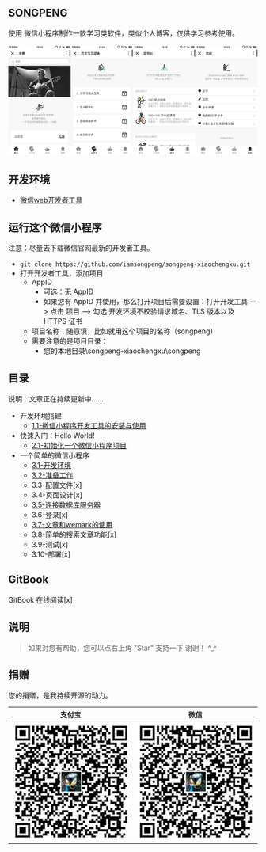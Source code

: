## SONGPENG

使用 微信小程序制作一款学习类软件，类似个人博客，仅供学习参考使用。

![SONGPENG](/book/img/SONGPENG.png)

## 开发环境

- [微信web开发者工具](https://mp.weixin.qq.com/debug/wxadoc/dev/devtools/download.html)

## 运行这个微信小程序

注意：尽量去下载微信官网最新的开发者工具。

* `git clone https://github.com/iamsongpeng/songpeng-xiaochengxu.git`
* 打开开发者工具，添加项目
    * AppID
        * 可选：无 AppID
        * 如果您有 AppID 并使用，那么打开项目后需要设置：打开开发工具 --> 点击 项目 --> 勾选 开发环境不校验请求域名、TLS 版本以及 HTTPS 证书
    * 项目名称：随意填，比如就用这个项目的名称（songpeng）
    * 需要注意的是项目目录：
        * 您的本地目录\songpeng-xiaochengxu\songpeng


## 目录

说明：文章正在持续更新中......

- 开发环境搭建
    - [1.1-微信小程序开发工具的安装与使用](/book/1.1-微信web开发者工具安装及使用.md)
- 快速入门：Hello World!
    - [2.1-初始化一个微信小程序项目](/book/2.1-初始化一个微信小程序项目.md)
- 一个简单的微信小程序
    - [3.1-开发环境](/book/3.1-开发环境.md)
    - [3.2-准备工作](/book/3.2-准备工作.md)
    - 3.3-配置文件[x]
    - 3.4-页面设计[x]
    - [3.5-连接数据库服务器](/book/3.5-连接数据库服务器.md)
    - 3.6-登录[x]
    - [3.7-文章和wemark的使用](book/3.7-文章和wemark的使用.md)
    - 3.8-简单的搜索文章功能[x]
    - 3.9-测试[x]
    - 3.10-部署[x]

## GitBook

GitBook 在线阅读[x]

## 说明

> 如果对您有帮助，您可以点右上角 "Star" 支持一下 谢谢！ ^_^

## 捐赠

您的捐赠，是我持续开源的动力。

支付宝 | 微信
--     |-- 
![支付宝](/book/img/alipay.png) | ![微信支付](/book/img/alipay.png)